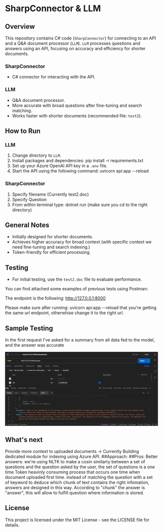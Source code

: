 # SharpConnector & LLM

## Overview
This repository contains C# code (`SharpConnector`) for connecting to an API and a Q&A document processor (`LLM`). `LLM` processes questions and answers using an API, focusing on accuracy and efficiency for shorter documents.

### SharpConnector
- C# connector for interacting with the API.

### LLM
- Q&A document processor.
- More accurate with broad questions after fine-tuning and search matching.
- Works faster with shorter documents (recommended file: `test2`).

## How to Run

### LLM
1. Change directory to `LLM`.
2. Install packages and dependencies: pip install -r requirements.txt
3. Set up your Azure OpenAI API key in a `.env` file.
4. Start the API using the following command: uvicorn api:app --reload

### SharpConnector
1. Specify filename (Currently test2.doc)
2. Specify Question
3. From within terminal type: dotnet run (make sure you cd to the right directory)

## General Notes
- Initially designed for shorter documents.
- Achieves higher accuracy for broad context (with specific context we need fine-tuning and search indexing.)
- Token-friendly for efficient processing.

## Testing
- For initial testing, use the `test2.doc` file to evaluate performance.

You can find attached some examples of previous tests using Postman:

The endpoint is the following: http://127.0.0.1:8000

Please make sure after running: uvicorn api:app --reload that you're getting the same url endpoint, otherwhise change it to the right url.

## Sample Testing

In the first request I've asked for a summary from all data fed to the model, and the answer was accurate

![Postman Test](Capture1.png)



## What's next
Provide more context to uploaded documents -> Currently Building dedicated module for indexing using Azure API.
##Approach:
##Pros:
Better answers: we're using NLTK to make a cosin similarty between a set of questions and the question asked by the user, the set of questions is a one time Token heavinly consuming process that occurs one time when document uploaded first time.
instead of matching the question with a set of keyword to deduce which chunk of text contains the right infomation, answers are designed in this way.
According to "chunk" the answer is "answer", this will allow to fulfill question where information is stored.



## License
This project is licensed under the MIT License - see the LICENSE file for details.



